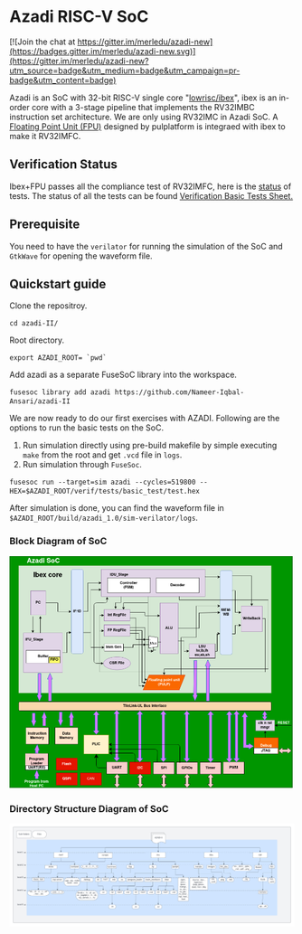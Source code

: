 # Azadi RISC-V SoC

[![Join the chat at https://gitter.im/merledu/azadi-new](https://badges.gitter.im/merledu/azadi-new.svg)](https://gitter.im/merledu/azadi-new?utm_source=badge&utm_medium=badge&utm_campaign=pr-badge&utm_content=badge)

Azadi is an SoC with 32-bit RISC-V single core "[lowrisc/ibex](https://github.com/lowrisc/ibex)", ibex is an in-order core with a 3-stage pipeline that implements the RV32IMBC instruction set architecture. We are only using RV32IMC in Azadi SoC. A [Floating Point Unit (FPU)](https://github.com/pulp-platform/fpnew) designed by pulplatform is integraed with ibex to make it RV32IMFC.

## Verification Status
Ibex+FPU passes all the compliance test of RV32IMFC, here is the [status](https://docs.google.com/spreadsheets/d/1gIzSU5mb4L3pPdiJr7MkdhvupT7p5VF2qy1PzDwq-5I/edit#gid=862473485) of tests.
The status of all the tests can be found [Verification Basic Tests Sheet.](https://docs.google.com/spreadsheets/d/1gIzSU5mb4L3pPdiJr7MkdhvupT7p5VF2qy1PzDwq-5I/edit#gid=1374860298)

## Prerequisite
You need to have the `verilator` for running the simulation of the SoC and `GtkWave` for opening the waveform file.

## Quickstart guide
Clone the repositroy.
```
cd azadi-II/
```
Root directory.
```
export AZADI_ROOT= `pwd`
```
Add azadi as a separate FuseSoC library into the workspace.
```
fusesoc library add azadi https://github.com/Nameer-Iqbal-Ansari/azadi-II
```
We are now ready to do our first exercises with AZADI. Following are the options to run the basic tests on the SoC.
1. Run simulation directly using pre-build makefile by simple executing `make` from the root and get `.vcd` file in `logs`.
2. Run simulation through `FuseSoc`.
```
fusesoc run --target=sim azadi --cycles=519800 --HEX=$AZADI_ROOT/verif/tests/basic_test/test.hex
```
After simulation is done, you can find the waveform file in `$AZADI_ROOT/build/azadi_1.0/sim-verilator/logs`.

### Block Diagram of SoC
![](docs/images/Azadi%20MicroArchitechtureDiagram-SoC.drawio.png)
### Directory Structure Diagram of SoC
![](docs/AZADI-II%20directory%20structure.png)
